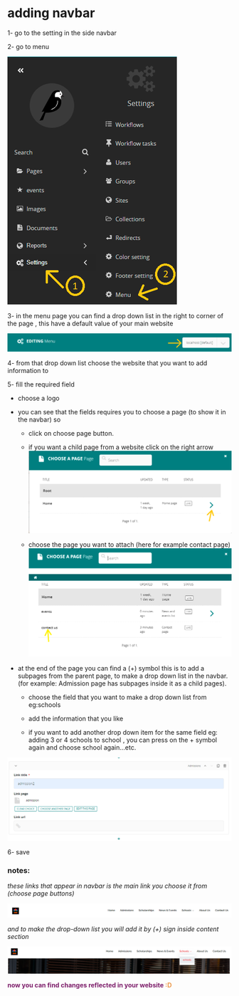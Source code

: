 # adding navbar

1- go to the setting in the side navbar

2- go to menu

![site footer settings](../images/navbar/menu_settings.png)

3- in the menu page you can find a drop down list in the right to corner of the page , this have a default value of your main website

![site domain drop down list](../images/navbar/sitedomain_menu.PNG)

4- from that drop down list choose the website that you want to add information to 

5- fill the required field

- choose a logo
- you can see that the fields requires you to choose a page (to show it in the navbar) so 

    - click on choose page button.

    - if you want a child page from a website click on the right arrow 
    ![choose a page](../images/navbar/choose_a_page.PNG)

    - choose the page you want to attach (here for example contact page) 
    ![choose a child page](../images/navbar/choose_a_page2.PNG)
    
- at the end of the page you can find a (+) symbol this is to add a subpages from the parent page, to make a drop down list in the navbar. (for example: Admission page has subpages inside it as a child pages). 

    - choose the field that you want to make a drop down list from eg:schools

    - add the information that you like 

    - if you want to add another drop down item for the same field eg: adding 3 or 4 schools to school , you can press on the + symbol again and choose school again...etc.

![dropdown list example](../images/navbar/navbar_content_example.PNG)

6- save  

### notes:
*these links that appear in navbar is the main link you choose it from (choose page buttons)*

![navbar example](../images/navbar/navbar_example.PNG)

*and to make the drop-down list you will add it by (+) sign inside content section*

![navbar dropdown list](../images/navbar/navbar_example2.PNG)

<p style='color:#7D1E6A;font-weight:bold'>now you can find changes reflected in your website <span style='color:#EC994B'>:D</span> </p>